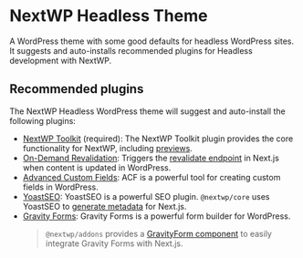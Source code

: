 # NextWP Headless Theme

A WordPress theme with some good defaults for headless WordPress sites. It suggests and auto-installs recommended plugins for Headless development with NextWP.

## Recommended plugins

The NextWP Headless WordPress theme will suggest and auto-install the following plugins:

- [NextWP Toolkit](https://www.nextwp.org/packages/wordpress/nextwp-toolkit-plugin) (required): The NextWP Toolkit plugin provides the core functionality for NextWP, including [previews](/packages/nextwp/core/route-handlers#next-word-press-preview).
- [On-Demand Revalidation](https://wordpress.org/plugins/on-demand-revalidation/): Triggers the [revalidate endpoint](/packages/nextwp/core/route-handlers#revalidate) in Next.js when content is updated in WordPress.
- [Advanced Custom Fields](https://wordpress.org/plugins/advanced-custom-fields/): ACF is a powerful tool for creating custom fields in WordPress.
- [YoastSEO](https://wordpress.org/plugins/wordpress-seo/): YoastSEO is a powerful SEO plugin. `@nextwp/core` uses YoastSEO to [generate metadata](/packages/nextwp/core/next-app-functions#generate-metadata) for Next.js.
- [Gravity Forms](https://www.gravityforms.com/): Gravity Forms is a powerful form builder for WordPress.<br/>
  > `@nextwp/addons` provides a [GravityForm component](https://www.nextwp.org/packages/nextwp/addons) to easily integrate Gravity Forms with Next.js.
